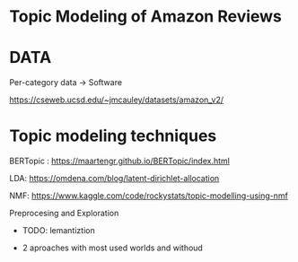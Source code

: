 # Topic Modeling of Amazon Reviews 

# DATA 
Per-category data -> Software

https://cseweb.ucsd.edu/~jmcauley/datasets/amazon_v2/

# Topic modeling techniques


BERTopic : https://maartengr.github.io/BERTopic/index.html

LDA: https://omdena.com/blog/latent-dirichlet-allocation

NMF: https://www.kaggle.com/code/rockystats/topic-modelling-using-nmf


Preprocesing and Exploration
- TODO: lemantiztion
  
- 2 aproaches with most used worlds and withoud 

